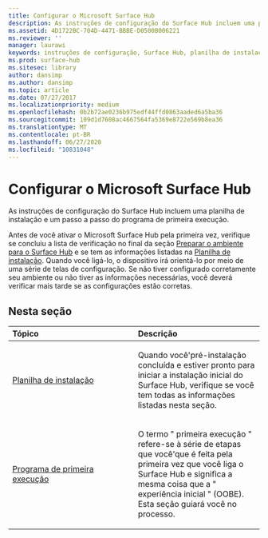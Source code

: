 ```yaml
---
title: Configurar o Microsoft Surface Hub
description: As instruções de configuração do Surface Hub incluem uma planilha de instalação e um passo a passo do programa de primeira execução.
ms.assetid: 4D1722BC-704D-4471-BBBE-D0500B006221
ms.reviewer: ''
manager: laurawi
keywords: instruções de configuração, Surface Hub, planilha de instalação, programa de primeira execução
ms.prod: surface-hub
ms.sitesec: library
author: dansimp
ms.author: dansimp
ms.topic: article
ms.date: 07/27/2017
ms.localizationpriority: medium
ms.openlocfilehash: 0b2b72ae0236b975edf44ffd0863aaded6a5ba36
ms.sourcegitcommit: 109d1d7608ac4667564fa5369e8722e569b8ea36
ms.translationtype: MT
ms.contentlocale: pt-BR
ms.lasthandoff: 06/27/2020
ms.locfileid: "10831048"
---
```

# Configurar o Microsoft Surface Hub


As instruções de configuração do Surface Hub incluem uma planilha de instalação e um passo a passo do programa de primeira execução.

Antes de você ativar o Microsoft Surface Hub pela primeira vez, verifique se concluiu a lista de verificação no final da seção [Preparar o ambiente para o Surface Hub](prepare-your-environment-for-surface-hub.md) e se tem as informações listadas na [Planilha de instalação](setup-worksheet-surface-hub.md). Quando você ligá-lo, o dispositivo irá orientá-lo por meio de uma série de telas de configuração. Se não tiver configurado corretamente seu ambiente ou não tiver as informações necessárias, você deverá verificar mais tarde se as configurações estão corretas.

##  <a name="in-this-section"></a>Nesta seção


<table>
<colgroup>
<col width="50%" />
<col width="50%" />
</colgroup>
<thead>
<tr class="header">
<th align="left">Tópico</th>
<th align="left">Descrição</th>
</tr>
</thead>
<tbody>
<tr class="odd">
<td align="left"><p><a href="setup-worksheet-surface-hub.md" data-raw-source="[Setup worksheet](setup-worksheet-surface-hub.md)">Planilha de instalação</a></p></td>
<td align="left"><p>Quando você&#39;pré-instalação concluída e estiver pronto para iniciar a instalação inicial do Surface Hub, verifique se você tem todas as informações listadas nesta seção.</p></td>
</tr>
<tr class="even">
<td align="left"><p><a href="first-run-program-surface-hub.md" data-raw-source="[First-run program](first-run-program-surface-hub.md)">Programa de primeira execução</a></p></td>
<td align="left"><p>O termo &quot; primeira execução &quot; refere-se à série de etapas que você&#39;que é feita pela primeira vez que você liga o Surface Hub e significa a mesma coisa que a &quot; experiência inicial &quot; (OOBE). Esta seção guiará você no processo.</p></td>
</tr>
</tbody>
</table>

 

 

 





